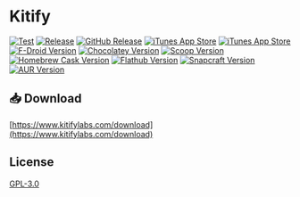 # Kitify

[![Test](https://github.com/kitifylabs/kitify/actions/workflows/test.yml/badge.svg)](https://github.com/kitifylabs/kitify/actions/workflows/test.yml)
[![Release](https://github.com/kitifylabs/kitify/actions/workflows/release.yml/badge.svg)](https://github.com/kitifylabs/kitify/actions/workflows/release.yml)
[![GitHub Release](https://img.shields.io/github/v/release/kitifylabs/kitify)](https://github.com/kitifylabs/kitify/releases/latest)
[![iTunes App Store](https://img.shields.io/itunes/v/6740550057?label=Kitify%20on%20the%20App%20Store)](https://apps.apple.com/app/id6740550057)
[![iTunes App Store](https://img.shields.io/itunes/v/6740550031?label=Kitify%20Pro%20on%20the%20App%20Store)](https://apps.apple.com/app/id6740550031)
[![F-Droid Version](https://img.shields.io/f-droid/v/com.kitifylabs.kitify)](https://f-droid.org/packages/com.kitifylabs.kitify)
[![Chocolatey Version](https://img.shields.io/chocolatey/v/kitify)](https://community.chocolatey.org/packages/kitify)
[![Scoop Version](https://img.shields.io/scoop/v/kitify?bucket=https%253A%252F%252Fgithub.com%252Finsco-inc%252Fscoop-bucket)](https://scoop.sh/#/apps?q=kitify&o=false)
[![Homebrew Cask Version](https://img.shields.io/badge/dynamic/json.svg?url=https://raw.githubusercontent.com/insco-inc/homebrew-casks/main/Info/kitify.json&query=$.casks.[0].version&label=homebrew)](https://github.com/insco-inc/homebrew-casks)
[![Flathub Version](https://img.shields.io/flathub/v/com.kitifylabs.Kitify)](https://flathub.org/apps/com.kitifylabs.Kitify)
[![Snapcraft Version](https://img.shields.io/snapcraft/v/kitify/latest/stable)](https://snapcraft.io/kitify)
[![AUR Version](https://img.shields.io/aur/version/kitify-bin)](https://aur.archlinux.org/packages/kitify-bin)

## 📥 Download

[https://www.kitifylabs.com/download](https://www.kitifylabs.com/download)

## License

[GPL-3.0](./LICENSE)
